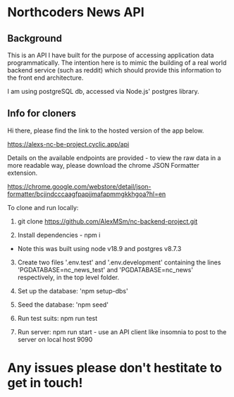 # Northcoders News API

## Background

This is an API I have built for the purpose of accessing application data programmatically. The intention here is to mimic the building of a real world backend service (such as reddit) which should provide this information to the front end architecture. 

I am using postgreSQL db, accessed via Node.js' postgres library.

## Info for cloners

Hi there, please find the link to the hosted version of the app below.

https://alexs-nc-be-project.cyclic.app/api

Details on the available endpoints are provided - to view the raw data in a more readable way, please download the chrome JSON Formatter extension.

https://chrome.google.com/webstore/detail/json-formatter/bcjindcccaagfpapjjmafapmmgkkhgoa?hl=en

To clone and run locally:

1. git clone https://github.com/AlexMSm/nc-backend-project.git

2. Install dependencies - npm i 

- Note this was built using node v18.9 and postgres v8.7.3 

3. Create two files '.env.test' and '.env.development' containing the lines 'PGDATABASE=nc_news_test' and 'PGDATABASE=nc_news' respectively, in the top level folder.

4. Set up the database: 'npm setup-dbs'

5. Seed the database: 'npm seed'

6. Run test suits: npm run test

7. Run server: npm run start - use an API client like insomnia to post to the server on local host 9090


# Any issues please don't hestitate to get in touch!
